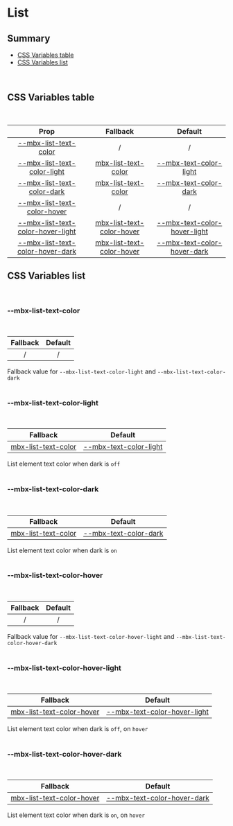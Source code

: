 # List

## Summary

- [CSS Variables table](#css-variables-table)
- [CSS Variables list](#css-variables-list)

<br>

## CSS Variables table

<br>

| <div style='text-align:center;margin:auto;'>Prop</div>                                                                  | <div style='text-align:center;margin:auto;'>Fallback</div>                                                | <div style='text-align:center;margin:auto;'>Default</div>                                                                             |
| ----------------------------------------------------------------------------------------------------------------------- | --------------------------------------------------------------------------------------------------------- | ------------------------------------------------------------------------------------------------------------------------------------- |
| <div style='text-align:center;margin:auto;'>[--mbx-list-text-color](#mbx-list-text-color)</div>                         | <div style='text-align:center;margin:auto;'>/</div>                                                       | <div style='text-align:center;margin:auto;'>/</div>                                                                                   |
| <div style='text-align:center;margin:auto;'>[--mbx-list-text-color-light](#mbx-list-text-color-light)</div>             | <div style='text-align:center;margin:auto;'>[mbx-list-text-color](#mbx-list-text-color)</div>             | <div style='text-align:center;margin:auto;'>[--mbx-text-color-light](../../global/css-vars.md#mbx-text-color-light)</div>             |
| <div style='text-align:center;margin:auto;'>[--mbx-list-text-color-dark](#mbx-list-text-color-dark)</div>               | <div style='text-align:center;margin:auto;'>[mbx-list-text-color](#mbx-list-text-color)</div>             | <div style='text-align:center;margin:auto;'>[--mbx-text-color-dark](../../global/css-vars.md#mbx-text-color-dark)</div>               |
| <div style='text-align:center;margin:auto;'>[--mbx-list-text-color-hover](#mbx-list-text-color-hover)</div>             | <div style='text-align:center;margin:auto;'>/</div>                                                       | <div style='text-align:center;margin:auto;'>/</div>                                                                                   |
| <div style='text-align:center;margin:auto;'>[--mbx-list-text-color-hover-light](#mbx-list-text-color-hover-light)</div> | <div style='text-align:center;margin:auto;'>[mbx-list-text-color-hover](#mbx-list-text-color-hover)</div> | <div style='text-align:center;margin:auto;'>[--mbx-text-color-hover-light](../../global/css-vars.md#mbx-text-color-hover-light)</div> |
| <div style='text-align:center;margin:auto;'>[--mbx-list-text-color-hover-dark](#mbx-list-text-color-hover-dark)</div>   | <div style='text-align:center;margin:auto;'>[mbx-list-text-color-hover](#mbx-list-text-color-hover)</div> | <div style='text-align:center;margin:auto;'>[--mbx-text-color-hover-dark](../../global/css-vars.md#mbx-text-color-hover-dark)</div>   |

## CSS Variables list

<br>

### --mbx-list-text-color

<br>

| <div style='text-align:center;margin:auto;'>Fallback</div> | <div style='text-align:center;margin:auto;'>Default</div> |
| ---------------------------------------------------------- | --------------------------------------------------------- |
| <div style='text-align:center;margin:auto;'>/</div>        | <div style='text-align:center;margin:auto;'>/</div>       |

Fallback value for `--mbx-list-text-color-light` and `--mbx-list-text-color-dark`<br><br>

### --mbx-list-text-color-light

<br>

| <div style='text-align:center;margin:auto;'>Fallback</div>                                    | <div style='text-align:center;margin:auto;'>Default</div>                                                                 |
| --------------------------------------------------------------------------------------------- | ------------------------------------------------------------------------------------------------------------------------- |
| <div style='text-align:center;margin:auto;'>[mbx-list-text-color](#mbx-list-text-color)</div> | <div style='text-align:center;margin:auto;'>[--mbx-text-color-light](../../global/css-vars.md#mbx-text-color-light)</div> |

List element text color when dark is `off`<br><br>

### --mbx-list-text-color-dark

<br>

| <div style='text-align:center;margin:auto;'>Fallback</div>                                    | <div style='text-align:center;margin:auto;'>Default</div>                                                               |
| --------------------------------------------------------------------------------------------- | ----------------------------------------------------------------------------------------------------------------------- |
| <div style='text-align:center;margin:auto;'>[mbx-list-text-color](#mbx-list-text-color)</div> | <div style='text-align:center;margin:auto;'>[--mbx-text-color-dark](../../global/css-vars.md#mbx-text-color-dark)</div> |

List element text color when dark is `on`<br><br>

### --mbx-list-text-color-hover

<br>

| <div style='text-align:center;margin:auto;'>Fallback</div> | <div style='text-align:center;margin:auto;'>Default</div> |
| ---------------------------------------------------------- | --------------------------------------------------------- |
| <div style='text-align:center;margin:auto;'>/</div>        | <div style='text-align:center;margin:auto;'>/</div>       |

Fallback value for `--mbx-list-text-color-hover-light` and `--mbx-list-text-color-hover-dark`<br><br>

### --mbx-list-text-color-hover-light

<br>

| <div style='text-align:center;margin:auto;'>Fallback</div>                                                | <div style='text-align:center;margin:auto;'>Default</div>                                                                             |
| --------------------------------------------------------------------------------------------------------- | ------------------------------------------------------------------------------------------------------------------------------------- |
| <div style='text-align:center;margin:auto;'>[mbx-list-text-color-hover](#mbx-list-text-color-hover)</div> | <div style='text-align:center;margin:auto;'>[--mbx-text-color-hover-light](../../global/css-vars.md#mbx-text-color-hover-light)</div> |

List element text color when dark is `off`, on `hover`<br><br>

### --mbx-list-text-color-hover-dark

<br>

| <div style='text-align:center;margin:auto;'>Fallback</div>                                                | <div style='text-align:center;margin:auto;'>Default</div>                                                                           |
| --------------------------------------------------------------------------------------------------------- | ----------------------------------------------------------------------------------------------------------------------------------- |
| <div style='text-align:center;margin:auto;'>[mbx-list-text-color-hover](#mbx-list-text-color-hover)</div> | <div style='text-align:center;margin:auto;'>[--mbx-text-color-hover-dark](../../global/css-vars.md#mbx-text-color-hover-dark)</div> |

List element text color when dark is `on`, on `hover`<br><br>
